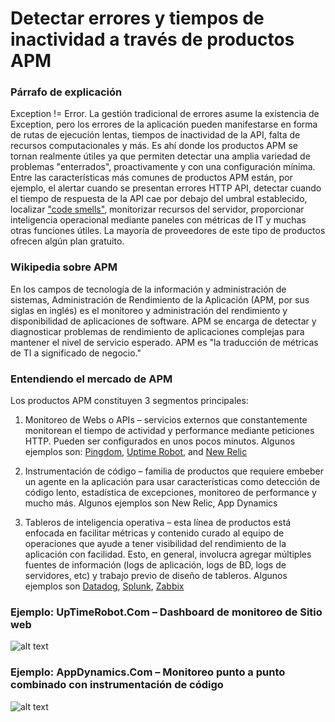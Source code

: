 # Detectar errores y tiempos de inactividad a través de productos APM

### Párrafo de explicación

Exception != Error. La gestión tradicional de errores asume la existencia de Exception, pero los errores de la aplicación pueden manifestarse en forma de rutas de ejecución lentas, tiempos de inactividad de la API, falta de recursos computacionales y más. Es ahí donde los productos APM se tornan realmente útiles ya que permiten detectar una amplia variedad de problemas "enterrados", proactivamente y con una configuración mínima. Entre las características más comunes de productos APM están, por ejemplo, el alertar cuando se presentan errores HTTP API, detectar cuando el tiempo de respuesta de la API cae por debajo del umbral establecido, localizar ["code smells"](https://es.wikipedia.org/wiki/Hediondez_del_c%C3%B3digo), monitorizar recursos del servidor, proporcionar inteligencia operacional mediante paneles con métricas de IT y muchas otras funciones útiles. La mayoría de proveedores de este tipo de productos ofrecen algún plan gratuito.

### Wikipedia sobre APM

En los campos de tecnología de la información y administración de sistemas, Administración de Rendimiento de la Aplicación (APM, por sus siglas en inglés) es el monitoreo y administración del rendimiento y disponibilidad de aplicaciones de software. APM se encarga de detectar y diagnosticar problemas de rendimiento de aplicaciones complejas para mantener el nivel de servicio esperado. APM es "la traducción de métricas de TI a significado de negocio."

### Entendiendo el mercado de APM

Los productos APM constituyen 3 segmentos principales:

1. Monitoreo de Webs o APIs – servicios externos que constantemente monitorean el tiempo de actividad y performance mediante peticiones HTTP. Pueden ser configurados en unos pocos minutos. Algunos ejemplos son: [Pingdom](https://www.pingdom.com/), [Uptime Robot](https://uptimerobot.com/), and [New Relic](https://newrelic.com/application-monitoring)

2. Instrumentación de código – familia de productos que requiere embeber un agente en la aplicación para usar características como detección de código lento, estadística de excepciones, monitoreo de performance y mucho más. Algunos ejemplos son New Relic, App Dynamics

3. Tableros de inteligencia operativa – esta línea de productos está enfocada en facilitar métricas y contenido curado al equipo de operaciones que ayude a tener visibilidad del rendimiento de la aplicación con facilidad. Esto, en general, involucra agregar múltiples fuentes de información (logs de aplicación, logs de BD, logs de servidores, etc) y trabajo previo de diseño de tableros. Algunos ejemplos son [Datadog](https://www.datadoghq.com/), [Splunk](https://www.splunk.com/), [Zabbix](https://www.zabbix.com/)

### Ejemplo: UpTimeRobot.Com – Dashboard de monitoreo de Sitio web
![alt text](https://github.com/i0natan/nodebestpractices/blob/master/assets/images/uptimerobot.jpg "Dashboard de monitoreo de Sitio web")

### Ejemplo: AppDynamics.Com – Monitoreo punto a punto combinado con instrumentación de código
![alt text](https://github.com/i0natan/nodebestpractices/blob/master/assets/images/app-dynamics-dashboard.png "Monitoreo punto a punto combinado con instrumentación de código")
